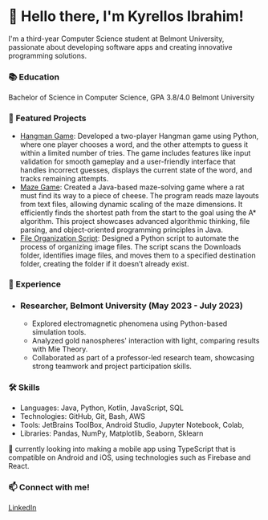 # **👋 Hello there, I'm Kyrellos Ibrahim!**

I'm a third-year Computer Science student at Belmont University, passionate about developing software apps and creating innovative programming solutions.

### **📚 Education**
Bachelor of Science in Computer Science, GPA 3.8/4.0 Belmont University


### **🌟 Featured Projects**
- [Hangman Game](https://github.com/KyrellosIbrahim/HangmanGame): Developed a two-player Hangman game using Python, where one player chooses a word, and the other attempts to guess it within a limited number of tries. The game includes features like input validation for smooth gameplay and a user-friendly interface that handles incorrect guesses, displays the current state of the word, and tracks remaining attempts.
- [Maze Game](https://github.com/KyrellosIbrahim/mazeGame): Created a Java-based maze-solving game where a rat must find its way to a piece of cheese. The program reads maze layouts from text files, allowing dynamic scaling of the maze dimensions. It efficiently finds the shortest path from the start to the goal using the A* algorithm. This project showcases advanced algorithmic thinking, file parsing, and object-oriented programming principles in Java.
- [File Organization Script](https://github.com/KyrellosIbrahim/ImageFileSorter): Designed a Python script to automate the process of organizing image files. The script scans the Downloads folder, identifies image files, and moves them to a specified destination folder, creating the folder if it doesn’t already exist. 

### **💼 Experience**
- ### Researcher, Belmont University (May 2023 - July 2023)

  - Explored electromagnetic phenomena using Python-based simulation tools.
  - Analyzed gold nanospheres' interaction with light, comparing results with Mie Theory.
  - Collaborated as part of a professor-led research team, showcasing strong teamwork and project participation skills.

### **🛠️ Skills**
- Languages: Java, Python, Kotlin, JavaScript, SQL
- Technologies: GitHub, Git, Bash, AWS
- Tools: JetBrains ToolBox, Android Studio, Jupyter Notebook, Colab,
- Libraries: Pandas, NumPy, Matplotlib, Seaborn, Sklearn

🌱 currently looking into making a mobile app using TypeScript that is compatible on Android and iOS, using technologies such as Firebase and React.

### **📫 Connect with me!**
[LinkedIn](https://www.linkedin.com/in/kyrellosibrahim/)
